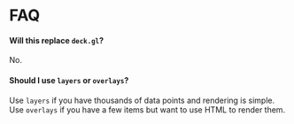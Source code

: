 # FAQ

#### Will this replace `deck.gl`?

No.

#### Should I use `layers` or `overlays`?

Use `layers` if you have thousands of data points and rendering is simple.
Use `overlays` if you have a few items but want to use HTML to render them.
